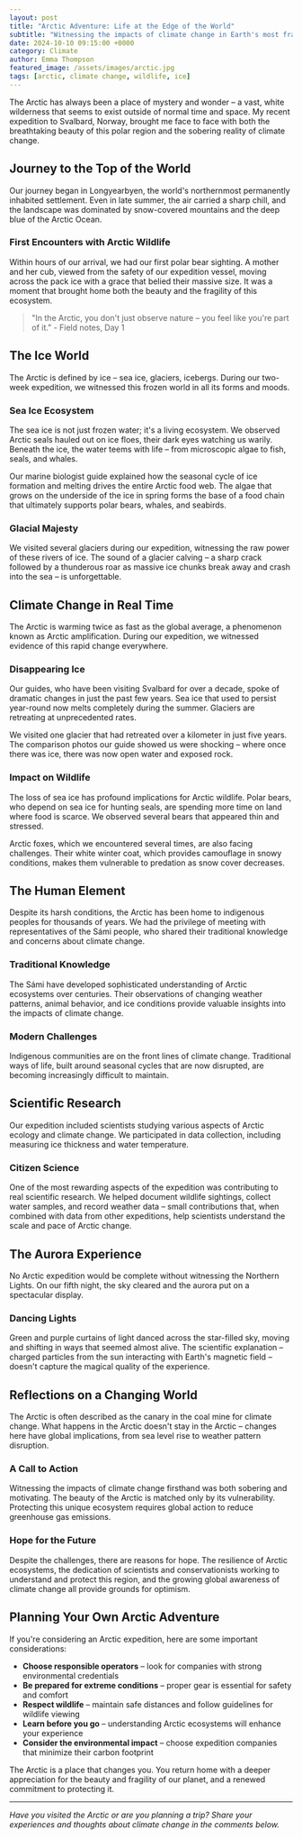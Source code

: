 ```yaml
---
layout: post
title: "Arctic Adventure: Life at the Edge of the World"
subtitle: "Witnessing the impacts of climate change in Earth's most fragile ecosystem"
date: 2024-10-10 09:15:00 +0000
category: Climate
author: Emma Thompson
featured_image: /assets/images/arctic.jpg
tags: [arctic, climate change, wildlife, ice]
---
```


The Arctic has always been a place of mystery and wonder – a vast, white wilderness that seems to exist outside of normal time and space. My recent expedition to Svalbard, Norway, brought me face to face with both the breathtaking beauty of this polar region and the sobering reality of climate change.

## Journey to the Top of the World

Our journey began in Longyearbyen, the world's northernmost permanently inhabited settlement. Even in late summer, the air carried a sharp chill, and the landscape was dominated by snow-covered mountains and the deep blue of the Arctic Ocean.

### First Encounters with Arctic Wildlife

Within hours of our arrival, we had our first polar bear sighting. A mother and her cub, viewed from the safety of our expedition vessel, moving across the pack ice with a grace that belied their massive size. It was a moment that brought home both the beauty and the fragility of this ecosystem.

> "In the Arctic, you don't just observe nature – you feel like you're part of it." - Field notes, Day 1

## The Ice World

The Arctic is defined by ice – sea ice, glaciers, icebergs. During our two-week expedition, we witnessed this frozen world in all its forms and moods.

### Sea Ice Ecosystem

The sea ice is not just frozen water; it's a living ecosystem. We observed Arctic seals hauled out on ice floes, their dark eyes watching us warily. Beneath the ice, the water teems with life – from microscopic algae to fish, seals, and whales.

Our marine biologist guide explained how the seasonal cycle of ice formation and melting drives the entire Arctic food web. The algae that grows on the underside of the ice in spring forms the base of a food chain that ultimately supports polar bears, whales, and seabirds.

### Glacial Majesty

We visited several glaciers during our expedition, witnessing the raw power of these rivers of ice. The sound of a glacier calving – a sharp crack followed by a thunderous roar as massive ice chunks break away and crash into the sea – is unforgettable.

## Climate Change in Real Time

The Arctic is warming twice as fast as the global average, a phenomenon known as Arctic amplification. During our expedition, we witnessed evidence of this rapid change everywhere.

### Disappearing Ice

Our guides, who have been visiting Svalbard for over a decade, spoke of dramatic changes in just the past few years. Sea ice that used to persist year-round now melts completely during the summer. Glaciers are retreating at unprecedented rates.

We visited one glacier that had retreated over a kilometer in just five years. The comparison photos our guide showed us were shocking – where once there was ice, there was now open water and exposed rock.

### Impact on Wildlife

The loss of sea ice has profound implications for Arctic wildlife. Polar bears, who depend on sea ice for hunting seals, are spending more time on land where food is scarce. We observed several bears that appeared thin and stressed.

Arctic foxes, which we encountered several times, are also facing challenges. Their white winter coat, which provides camouflage in snowy conditions, makes them vulnerable to predation as snow cover decreases.

## The Human Element

Despite its harsh conditions, the Arctic has been home to indigenous peoples for thousands of years. We had the privilege of meeting with representatives of the Sámi people, who shared their traditional knowledge and concerns about climate change.

### Traditional Knowledge

The Sámi have developed sophisticated understanding of Arctic ecosystems over centuries. Their observations of changing weather patterns, animal behavior, and ice conditions provide valuable insights into the impacts of climate change.

### Modern Challenges

Indigenous communities are on the front lines of climate change. Traditional ways of life, built around seasonal cycles that are now disrupted, are becoming increasingly difficult to maintain.

## Scientific Research

Our expedition included scientists studying various aspects of Arctic ecology and climate change. We participated in data collection, including measuring ice thickness and water temperature.

### Citizen Science

One of the most rewarding aspects of the expedition was contributing to real scientific research. We helped document wildlife sightings, collect water samples, and record weather data – small contributions that, when combined with data from other expeditions, help scientists understand the scale and pace of Arctic change.

## The Aurora Experience

No Arctic expedition would be complete without witnessing the Northern Lights. On our fifth night, the sky cleared and the aurora put on a spectacular display.

### Dancing Lights

Green and purple curtains of light danced across the star-filled sky, moving and shifting in ways that seemed almost alive. The scientific explanation – charged particles from the sun interacting with Earth's magnetic field – doesn't capture the magical quality of the experience.

## Reflections on a Changing World

The Arctic is often described as the canary in the coal mine for climate change. What happens in the Arctic doesn't stay in the Arctic – changes here have global implications, from sea level rise to weather pattern disruption.

### A Call to Action

Witnessing the impacts of climate change firsthand was both sobering and motivating. The beauty of the Arctic is matched only by its vulnerability. Protecting this unique ecosystem requires global action to reduce greenhouse gas emissions.

### Hope for the Future

Despite the challenges, there are reasons for hope. The resilience of Arctic ecosystems, the dedication of scientists and conservationists working to understand and protect this region, and the growing global awareness of climate change all provide grounds for optimism.

## Planning Your Own Arctic Adventure

If you're considering an Arctic expedition, here are some important considerations:

- **Choose responsible operators** – look for companies with strong environmental credentials
- **Be prepared for extreme conditions** – proper gear is essential for safety and comfort
- **Respect wildlife** – maintain safe distances and follow guidelines for wildlife viewing
- **Learn before you go** – understanding Arctic ecosystems will enhance your experience
- **Consider the environmental impact** – choose expedition companies that minimize their carbon footprint

The Arctic is a place that changes you. You return home with a deeper appreciation for the beauty and fragility of our planet, and a renewed commitment to protecting it.

---

*Have you visited the Arctic or are you planning a trip? Share your experiences and thoughts about climate change in the comments below.*